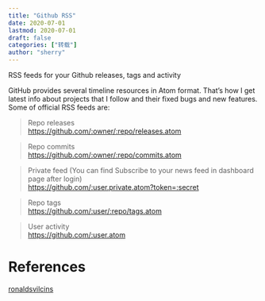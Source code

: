 ```yaml
---
title: "Github RSS" 
date: 2020-07-01
lastmod: 2020-07-01
draft: false
categories: ["转载"]
author: "sherry"
---
```

RSS feeds for your Github releases, tags and activity

GitHub provides several timeline resources in Atom format. That’s how I get latest info about projects that I follow and their fixed bugs and new features. Some of official RSS feeds are:

<!--more-->

> Repo releases   
> https://github.com/:owner/:repo/releases.atom

> Repo commits   
> https://github.com/:owner/:repo/commits.atom

> Private feed (You can find Subscribe to your news feed in dashboard page after login)   
> https://github.com/:user.private.atom?token=:secret

> Repo tags  
> https://github.com/:user/:repo/tags.atom

> User activity  
> https://github.com/:user.atom

# References

[ronaldsvilcins](https://www.ronaldsvilcins.com/2020/03/26/rss-feeds-for-your-github-releases-tags-and-activity/)
